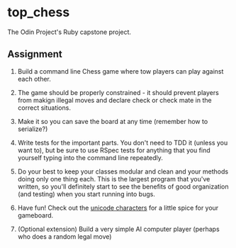# top_chess
The Odin Project's Ruby capstone project.

## Assignment

1. Build a command line Chess game where tow players can play against each other.

2. The game should be properly constrained - it should prevent players from makign illegal moves and declare check or check mate in the correct situations.

3. Make it so you can save the board at any time (remember how to serialize?)

4. Write tests for the important parts. You don't need to TDD it (unless you want to), but be sure to use RSpec tests for anything that you find yourself typing into the command line repeatedly.

5. Do your best to keep your classes modular and clean and your methods doing only one thing each. This is the largest program that you've written, so you'll definitely start to see the benefits of good organization (and testing) when you start running into bugs.

6. Have fun! Check out the [unicode characters](http://en.wikipedia.org/wiki/Chess_symbols_in_Unicode) for a little spice for your gameboard.

7. (Optional extension) Build a very simple AI computer player (perhaps who does a random legal move)